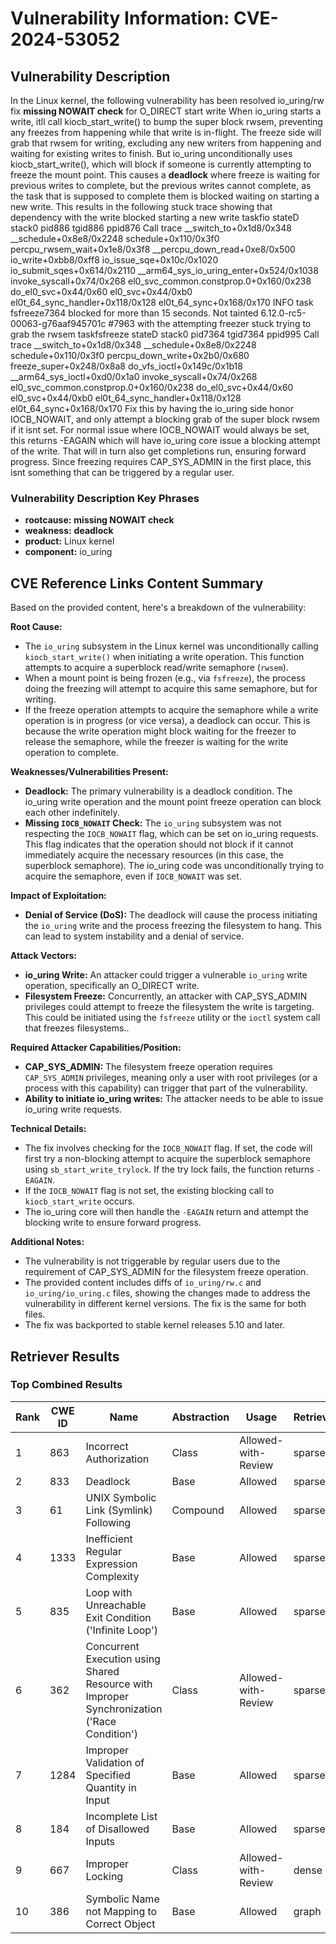 # Vulnerability Information: CVE-2024-53052

## Vulnerability Description
In the Linux kernel, the following vulnerability has been resolved io_uring/rw fix **missing NOWAIT check** for O_DIRECT start write When io_uring starts a write, itll call kiocb_start_write() to bump the super block rwsem, preventing any freezes from happening while that write is in-flight. The freeze side will grab that rwsem for writing, excluding any new writers from happening and waiting for existing writes to finish. But io_uring unconditionally uses kiocb_start_write(), which will block if someone is currently attempting to freeze the mount point. This causes a **deadlock** where freeze is waiting for previous writes to complete, but the previous writes cannot complete, as the task that is supposed to complete them is blocked waiting on starting a new write. This results in the following stuck trace showing that dependency with the write blocked starting a new write taskfio stateD stack0 pid886 tgid886 ppid876 Call trace __switch_to+0x1d8/0x348 __schedule+0x8e8/0x2248 schedule+0x110/0x3f0 percpu_rwsem_wait+0x1e8/0x3f8 __percpu_down_read+0xe8/0x500 io_write+0xbb8/0xff8 io_issue_sqe+0x10c/0x1020 io_submit_sqes+0x614/0x2110 __arm64_sys_io_uring_enter+0x524/0x1038 invoke_syscall+0x74/0x268 el0_svc_common.constprop.0+0x160/0x238 do_el0_svc+0x44/0x60 el0_svc+0x44/0xb0 el0t_64_sync_handler+0x118/0x128 el0t_64_sync+0x168/0x170 INFO task fsfreeze7364 blocked for more than 15 seconds. Not tainted 6.12.0-rc5-00063-g76aaf945701c #7963 with the attempting freezer stuck trying to grab the rwsem taskfsfreeze stateD stack0 pid7364 tgid7364 ppid995 Call trace __switch_to+0x1d8/0x348 __schedule+0x8e8/0x2248 schedule+0x110/0x3f0 percpu_down_write+0x2b0/0x680 freeze_super+0x248/0x8a8 do_vfs_ioctl+0x149c/0x1b18 __arm64_sys_ioctl+0xd0/0x1a0 invoke_syscall+0x74/0x268 el0_svc_common.constprop.0+0x160/0x238 do_el0_svc+0x44/0x60 el0_svc+0x44/0xb0 el0t_64_sync_handler+0x118/0x128 el0t_64_sync+0x168/0x170 Fix this by having the io_uring side honor IOCB_NOWAIT, and only attempt a blocking grab of the super block rwsem if it isnt set. For normal issue where IOCB_NOWAIT would always be set, this returns -EAGAIN which will have io_uring core issue a blocking attempt of the write. That will in turn also get completions run, ensuring forward progress. Since freezing requires CAP_SYS_ADMIN in the first place, this isnt something that can be triggered by a regular user.

### Vulnerability Description Key Phrases
- **rootcause:** **missing NOWAIT check**
- **weakness:** **deadlock**
- **product:** Linux kernel
- **component:** io_uring

## CVE Reference Links Content Summary
Based on the provided content, here's a breakdown of the vulnerability:

**Root Cause:**

- The `io_uring` subsystem in the Linux kernel was unconditionally calling `kiocb_start_write()` when initiating a write operation. This function attempts to acquire a superblock read/write semaphore (`rwsem`).
- When a mount point is being frozen (e.g., via `fsfreeze`), the process doing the freezing will attempt to acquire this same semaphore, but for writing.
- If the freeze operation attempts to acquire the semaphore while a write operation is in progress (or vice versa), a deadlock can occur. This is because the write operation might block waiting for the freezer to release the semaphore, while the freezer is waiting for the write operation to complete.

**Weaknesses/Vulnerabilities Present:**

- **Deadlock:** The primary vulnerability is a deadlock condition. The io_uring write operation and the mount point freeze operation can block each other indefinitely.
- **Missing `IOCB_NOWAIT` Check:** The `io_uring` subsystem was not respecting the `IOCB_NOWAIT` flag, which can be set on io_uring requests. This flag indicates that the operation should not block if it cannot immediately acquire the necessary resources (in this case, the superblock semaphore). The io_uring code was unconditionally trying to acquire the semaphore, even if `IOCB_NOWAIT` was set.

**Impact of Exploitation:**

- **Denial of Service (DoS):** The deadlock will cause the process initiating the `io_uring` write and the process freezing the filesystem to hang. This can lead to system instability and a denial of service.

**Attack Vectors:**

- **io_uring Write:** An attacker could trigger a vulnerable `io_uring` write operation, specifically an O_DIRECT write.
- **Filesystem Freeze:** Concurrently, an attacker with CAP_SYS_ADMIN privileges could attempt to freeze the filesystem the write is targeting. This could be initiated using the `fsfreeze` utility or the `ioctl` system call that freezes filesystems..

**Required Attacker Capabilities/Position:**

- **CAP_SYS_ADMIN:** The filesystem freeze operation requires `CAP_SYS_ADMIN` privileges, meaning only a user with root privileges (or a process with this capability) can trigger that part of the vulnerability. 
- **Ability to initiate io_uring writes:** The attacker needs to be able to issue io_uring write requests.

**Technical Details:**

- The fix involves checking for the `IOCB_NOWAIT` flag. If set, the code will first try a non-blocking attempt to acquire the superblock semaphore using `sb_start_write_trylock`. If the try lock fails, the function returns `-EAGAIN`.
- If the `IOCB_NOWAIT` flag is not set, the existing blocking call to `kiocb_start_write` occurs.
- The io_uring core will then handle the `-EAGAIN` return and attempt the blocking write to ensure forward progress.

**Additional Notes:**

- The vulnerability is not triggerable by regular users due to the requirement of CAP_SYS_ADMIN for the filesystem freeze operation.
- The provided content includes diffs of `io_uring/rw.c` and `io_uring/io_uring.c` files, showing the changes made to address the vulnerability in different kernel versions. The fix is the same for both files.
- The fix was backported to stable kernel releases 5.10 and later.

## Retriever Results

### Top Combined Results

| Rank | CWE ID | Name | Abstraction | Usage  | Retrievers | Individual Scores |
|------|--------|------|-------------|-------|------------|-------------------|
| 1 | 863 | Incorrect Authorization | Class | Allowed-with-Review | sparse | 1.097 |
| 2 | 833 | Deadlock | Base | Allowed | sparse | 1.090 |
| 3 | 61 | UNIX Symbolic Link (Symlink) Following | Compound | Allowed | sparse | 1.079 |
| 4 | 1333 | Inefficient Regular Expression Complexity | Base | Allowed | sparse | 1.075 |
| 5 | 835 | Loop with Unreachable Exit Condition ('Infinite Loop') | Base | Allowed | sparse | 1.055 |
| 6 | 362 | Concurrent Execution using Shared Resource with Improper Synchronization ('Race Condition') | Class | Allowed-with-Review | sparse | 1.041 |
| 7 | 1284 | Improper Validation of Specified Quantity in Input | Base | Allowed | sparse | 1.039 |
| 8 | 184 | Incomplete List of Disallowed Inputs | Base | Allowed | sparse | 1.038 |
| 9 | 667 | Improper Locking | Class | Allowed-with-Review | dense | 0.488 |
| 10 | 386 | Symbolic Name not Mapping to Correct Object | Base | Allowed | graph | 0.002 |

